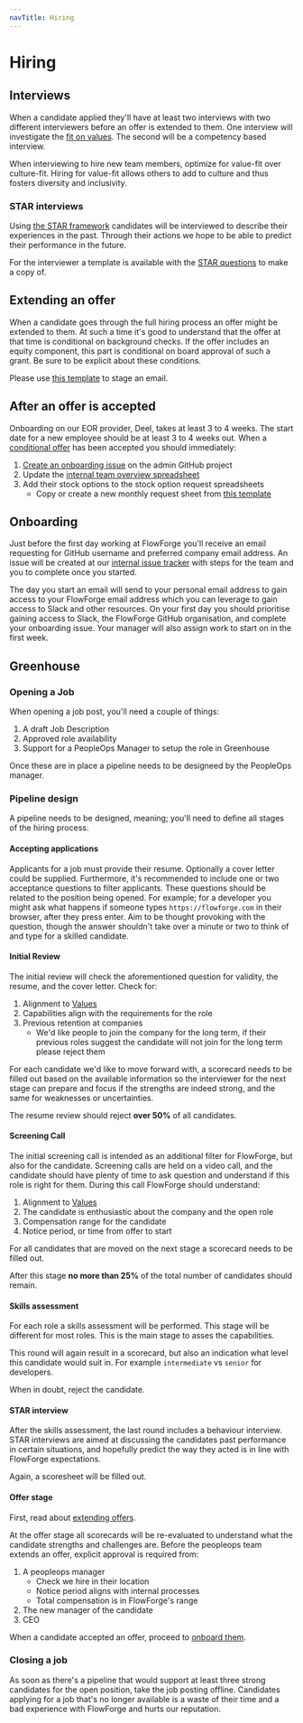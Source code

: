 ```yaml
---
navTitle: Hiring
---
```


# Hiring

## Interviews

When a candidate applied they'll have at least two interviews with two different
interviewers before an offer is extended to them. One interview will investigate
the [fit on values](../company#values). The second will be a competency based
interview.

When interviewing to hire new team members, optimize for value-fit over
culture-fit. Hiring for value-fit allows others to add to culture and thus fosters
diversity and inclusivity.

### STAR interviews

Using [the STAR framework](https://www.themuse.com/advice/star-interview-method)
candidates will be interviewed to describe their experiences in the past.
Through their actions we hope to be able to predict their performance in the
future.

For the interviewer a template is available with the [STAR questions](https://docs.google.com/document/d/1v6C1Tf6B-hDOlA9GhR44Y2ftDgiwx4x_twnuo_N4pZE)
to make a copy of.

## Extending an offer

When a candidate goes through the full hiring process an offer might be extended
to them. At such a time it's good to understand that the offer at that time is
conditional on background checks. If the offer includes an equity component,
this part is conditional on board approval of such a grant. Be sure to be
explicit about these conditions.

Please use [this template](https://docs.google.com/document/d/1rY0gLLpkOPBVGlMy7PVhnVjmRF53MhkeDET4TkfPJIs) to stage an email.

## After an offer is accepted

Onboarding on our EOR provider, Deel, takes at least 3 to 4 weeks. The start
date for a new employee should be at least 3 to 4 weeks out. When a
[conditional offer](#extending-an-offer) has been accepted you should immediately:

1. [Create an onboarding issue](https://github.com/flowforge/admin/issues/new/choose) on the admin GitHub project
1. Update the [internal team overview spreadsheet](./index.md#internal-team-overview)
1. Add their stock options to the stock option request spreadsheets
   * Copy or create a new monthly request sheet from [this template](https://docs.google.com/spreadsheets/d/1AG75qONjObto3g2oJH_SC4gjgRsYJmKUI3fjrZuktm0/edit#gid=1970623412)

## Onboarding

Just before the first day working at FlowForge you'll receive an email 
requesting for GitHub username and preferred company email address. An issue
will be created at our [internal issue tracker][issue-tracker] with steps for
the team and you to complete once you started.

The day you start an email will send to your personal email address to gain
access to your FlowForge email address which you can leverage to gain access to
Slack and other resources. On your first day you should prioritise gaining access
to Slack, the FlowForge GitHub organisation, and complete your onboarding issue.
Your manager will also assign work to start on in the first week.

[issue-tracker]: https://github.com/flowforge/admin/issues

## Greenhouse

### Opening a Job

When opening a job post, you'll need a couple of things:
1. A draft Job Description
1. Approved role availability
1. Support for a PeopleOps Manager to setup the role in Greenhouse

Once these are in place a pipeline needs to be designeed by the PeopleOps manager.

### Pipeline design

A pipeline needs to be designed, meaning; you'll need to define all stages of the hiring process.

#### Accepting applications

Applicants for a job must provide their resume. Optionally a cover letter could
be supplied. Furthermore, it's recommended to include one or two acceptance
questions to filter applicants. These questions should be related to the position
being opened. For example; for a developer you might ask what happens if someone
types `https://flowforge.com` in their browser, after they press enter. Aim to
be thought provoking with the question, though the answer shouldn't take over
a minute or two to think of and type for a skilled candidate.

#### Initial Review

The initial review will check the aforementioned question for validity, the resume, and the cover letter.
Check for:
1. Alignment to [Values](../company/values.md)
1. Capabilities align with the requirements for the role
1. Previous retention at companies
   - We'd like people to join the company for the long term, if their previous roles suggest the candidate will not join for the long term please reject them

For each candidate we'd like to move forward with, a scorecard needs to be filled
out based on the available information so the interviewer for the next stage can
prepare and focus if the strengths are indeed strong, and the same for weaknesses or uncertainties.

The resume review should reject **over 50%** of all candidates.

#### Screening Call

The initial screening call is intended as an additional filter for FlowForge, but also for the candidate. Screening calls are held on a video call, and the candidate should have plenty of time to ask question and understand if this role is right for them.
During this call FlowForge should understand:
1. Alignment to [Values](../company/values.md)
1. The candidate is enthusiastic about the company and the open role
1. Compensation range for the candidate
1. Notice period, or time from offer to start

For all candidates that are moved on the next stage a scorecard needs to be filled out.

After this stage **no more than 25%** of the total number of candidates should remain.

#### Skills assessment

For each role a skills assessment will be performed. This stage will be different for most roles. This is the main stage to asses the capabilities.

This round will again result in a scorecard, but also an indication what level this candidate would suit in.
For example `intermediate` vs `senior` for developers.

When in doubt, reject the candidate.

#### STAR interview
After the skills assessment, the last round includes a behaviour interview. STAR interviews are aimed at discussing the candidates past performance in certain situations, and hopefully predict the way they acted is in line with FlowForge expectations.

Again, a scoresheet will be filled out.

#### Offer stage

First, read about [extending offers](#extending-offers).

At the offer stage all scorecards will be re-evaluated to understand what the candidate strengths and challenges are.
Before the peopleops team extends an offer, explicit approval is required from:
1. A peopleops manager
   - Check we hire in their location
   - Notice period aligns with internal processes
   - Total compensation is in FlowForge's range
1. The new manager of the candidate
1. CEO

When a candidate accepted an offer, proceed to [onboard them](#after-accepting-an-offer).

### Closing a job

As soon as there's a pipeline that would support at least three strong candidates
for the open position, take the job posting offline. Candidates applying for a job
that's no longer available is a waste of their time and a bad experience with
FlowForge and hurts our reputation.

